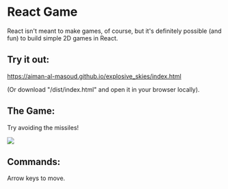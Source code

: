 # React Game

React isn't meant to make games, of course, but it's definitely possible (and fun) to build simple 2D games in React.

## Try it out:

<a href="https://aiman-al-masoud.github.io/explosive_skies/index.html
">https://aiman-al-masoud.github.io/explosive_skies/index.html</a>

(Or download "/dist/index.html" and open it in your browser locally).


## The Game:
Try avoiding the missiles!

<img src="./src/res/demo.gif"></img>


## Commands:
Arrow keys to move.




